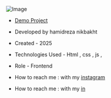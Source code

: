 ![Image](https://github.com/user-attachments/assets/12be22d8-3baf-4381-9f3e-19be33c73061)

- [Demo Project](https://hamidrezanikbkht.github.io/carminanoctis/)

- Developed by hamidreza nikbakht

- Created - 2025

- Technologies Used - Html , css , js ,

- Role - Frontend

- How to reach me : with my [instagram](https://www.instagram.com/hamidrezanikbakht?igsh=dTRxeTdudDRpbmc0)
- How to reach me : with my [in](https://www.linkedin.com/in/hamidreza-nikbakht-787164334)
